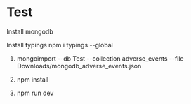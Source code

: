 # Test

Install mongodb


Install typings npm i typings --global 
1. mongoimport --db Test --collection adverse_events --file Downloads/mongodb_adverse_events.json
2. npm install 

3. npm run dev